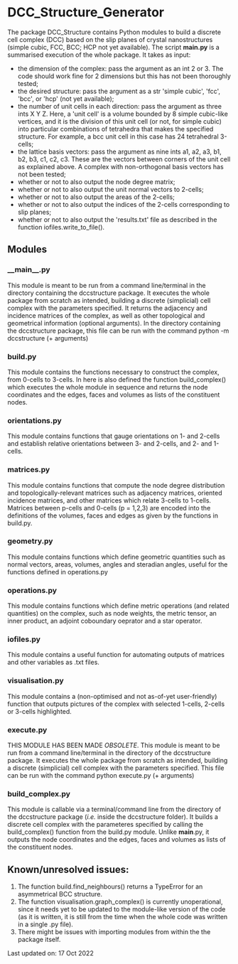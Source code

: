 # DCC_Structure_Generator

The package DCC_Structure contains Python modules to build a discrete cell complex (DCC) based on the slip planes of crystal nanostructures (simple cubic, FCC, BCC; HCP not yet available). The script **__main__.py** is a summarised execution of the whole package. It takes as input:
- the dimension of the complex: pass the argument as an int 2 or 3. The code should work fine for 2 dimensions but this has not been thoroughly tested;
- the desired structure: pass the argument as a str 'simple cubic', 'fcc', 'bcc', or 'hcp' (not yet available);
- the number of unit cells in each direction: pass the argument as three ints X Y Z. Here, a 'unit cell' is a volume bounded by 8 simple cubic-like vertices, and it is the division of this unit cell (or not, for simple cubic) into particular combinations of tetrahedra that makes the specified structure. For example, a bcc unit cell in this case has 24 tetrahedral 3-cells;
- the lattice basis vectors: pass the argument as nine ints a1, a2, a3, b1, b2, b3, c1, c2, c3. These are the vectors between corners of the unit cell as explained above. A complex with non-orthogonal basis vectors has not been tested;
- whether or not to also output the node degree matrix;
- whether or not to also output the unit normal vectors to 2-cells;
- whether or not to also output the areas of the 2-cells;
- whether or not to also output the indices of the 2-cells corresponding to slip planes;
- whether or not to also output the 'results.txt' file as described in the function iofiles.write_to_file().

## Modules

### \_\_main\_\_.py

This module is meant to be run from a command line/terminal in the directory containing the dccstructure package. It executes the whole package from scratch as intended, building a discrete (simplicial) cell complex with the parameters specified. It returns the adjacency and incidence matrices of the complex, as well as other topological and geometrical information (optional arguments). In the directory containing the dccstructure package, this file can be run with the command
    python -m dccstructure (+ arguments)

### build.py

This module contains the functions necessary to construct the complex, from 0-cells to 3-cells. In here is also defined the function build_complex() which executes the whole module in sequence and returns the node coordinates and the edges, faces and volumes as lists of the constituent nodes.

### orientations.py

This module contains functions that gauge orientations on 1- and 2-cells and establish relative orientations between 3- and 2-cells, and 2- and 1-cells.

### matrices.py

This module contains functions that compute the node degree distribution and topologically-relevant matrices such as adjacency matrices, oriented incidence matrices, and other matrices which relate 3-cells to 1-cells. Matrices between p-cells and 0-cells (p = 1,2,3) are encoded into the definitions of the volumes, faces and edges as given by the functions in build.py.

### geometry.py

This module contains functions which define geometric quantities such as normal vectors, areas, volumes, angles and steradian angles, useful for the functions defined in operations.py

### operations.py

This module contains functions which define metric operations (and related quantities) on the complex, such as node weights, the metric tensor, an inner product, an adjoint coboundary oeprator and a star operator.

### iofiles.py

This module contains a useful function for automating outputs of matrices and other variables as .txt files.

### visualisation.py

This module contains a (non-optimised and not as-of-yet user-friendly) function that outputs pictures of the complex with selected 1-cells, 2-cells or 3-cells highlighted.

### execute.py

THIS MODULE HAS BEEN MADE *OBSOLETE*.
This module is meant to be run from a command line/terminal in the directory of the dccstructure package. It executes the whole package from scratch as intended, building a discrete (simplicial) cell complex with the parameters specified. This file can be run with the command
    python execute.py (+ arguments)

### build_complex.py

This module is callable via a terminal/command line from the directory of the dccstructure package (*i.e.* inside the dccstructure folder). It builds a discrete cell complex with the parameteres specified by calling the build_complex() function from the build.py module. Unlike __main__.py, it outputs the node coordinates and the edges, faces and volumes as lists of the constituent nodes.

## Known/unresolved issues:

1. The function build.find_neighbours() returns a TypeError for an asymmetrical BCC structure.
2. The function visualisation.graph_complex() is currently unoperational, since it needs yet to be updated to the module-like version of the code (as it is written, it is still from the time when the whole code was written in a single .py file).
3. There might be issues with importing modules from within the the package itself.


Last updated on: 17 Oct 2022
